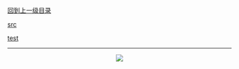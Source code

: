 [回到上一级目录](https://github.com/zhaochenyou/Way-to-Algorithm/blob/master/Chapter-2-Search/README.md)

[src](https://github.com/zhaochenyou/Way-to-Algorithm/raw/master/Chapter-1-Sort/src/BinarySearch.hpp)

[test](https://github.com/zhaochenyou/Way-to-Algorithm/raw/master/Chapter-1-Sort/src/BinarySearch.cpp)

----------
<p align="center"><img src="https://github.com/zhaochenyou/Way-to-Algorithm/raw/master/Chapter-2-Search/res/BinarySearch.png" /></p>

